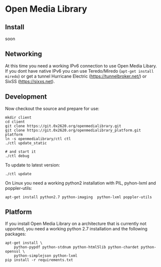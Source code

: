 Open Media Library
==================

Install
-------

 soon

Networking
----------

At this time you need a working IPv6 connection to use Open Media Libary.
If you dont have native IPv6 you can use Teredo/Miredo (`apt-get install miredo`)
or get a tunnel Hurricane Electric (https://tunnelbroker.net/)
or SixSS (https://sixxs.net).

Development
-----------

Now checkout the source and prepare for use:

    mkdir client
    cd client
    git clone https://git.0x2620.org/openmedialibrary.git
    git clone https://git.0x2620.org/openmedialibrary_platform.git platform
    ln -s openmedialibrary/ctl ctl
    ./ctl update_static

    # and start it
    ./ctl debug

To update to latest version:

    ./ctl update

On Linux you need a working python2 installation with PIL, pyhon-lxml and poppler-utils:

    apt-get install python2.7 python-imaging  python-lxml poppler-utils


Platform
----------

If you install Open Media Library on a architecture that is currently not upported,
you need a working python 2.7 installation and the following packages:

    apt-get install \
        python-pypdf python-stdnum python-html5lib python-chardet python-openssl \
        python-simplejson python-lxml
    pip install -r requirements.txt

